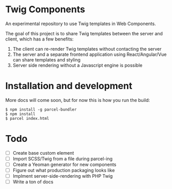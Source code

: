 # Twig Components

An experimental repository to use Twig templates in Web Components.

The goal of this project is to share Twig templates between the server and
client, which has a few benefits:

1. The client can re-render Twig templates without contacting the server
1. The server and a separate frontend application using React/Angular/Vue can
share templates and styling
1. Server side rendering without a Javascript engine is possible

# Installation and development

More docs will come soon, but for now this is how you run the build: 

```
$ npm install -g parcel-bundler
$ npm install
$ parcel index.html
```

# Todo

- [ ] Create base custom element
- [ ] Import SCSS/Twig from a file during parcel-ing
- [ ] Create a Yeoman generator for new components
- [ ] Figure out what production packaging looks like
- [ ] Implment server-side-rendering with PHP Twig
- [ ] Write a ton of docs

